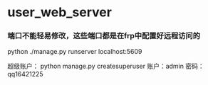 # user_web_server


### 端口不能轻易修改，这些端口都是在frp中配置好远程访问的
python ./manage.py runserver  localhost:5609

超级账户：
python manage.py createsuperuser
账户：admin   密码：qq16421225